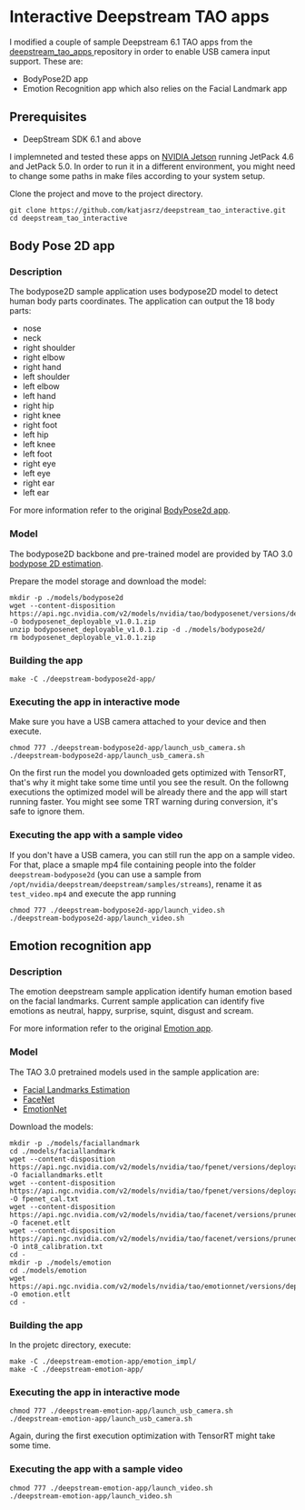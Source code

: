 # Interactive Deepstream TAO apps 

I modified a couple of sample Deepstream 6.1 TAO apps from the [deepstream_tao_apps
](https://github.com/NVIDIA-AI-IOT/deepstream_tao_apps) repository in order to enable USB camera input support. These are:

* BodyPose2D app
* Emotion Recognition app which also relies on the Facial Landmark app

## Prerequisites

* DeepStream SDK 6.1 and above

I implemneted and tested these apps on [NVIDIA Jetson](https://developer.nvidia.com/embedded-computing) running JetPack 4.6 and JetPack 5.0. In order to run it in a different environment, you might need to change some paths in make files according to your system setup. 

Clone the project and move to the project directory.

```shell
git clone https://github.com/katjasrz/deepstream_tao_interactive.git
cd deepstream_tao_interactive
```

## Body Pose 2D app

### Description 

The bodypose2D sample application uses bodypose2D model to detect human body parts coordinates. The application can output the 18 body parts:
- nose
- neck
- right shoulder
- right elbow
- right hand
- left shoulder
- left elbow
- left hand
- right hip
- right knee
- right foot
- left hip
- left knee
- left foot
- right eye
- left eye
- right ear 
- left ear

For more information refer to the original [BodyPose2d app](https://github.com/NVIDIA-AI-IOT/deepstream_tao_apps/tree/master/apps/tao_others/deepstream-bodypose2d-app).

### Model

The bodypose2D backbone and pre-trained model are provided by TAO 3.0 [bodypose 2D estimation](https://ngc.nvidia.com/catalog/models/nvidia:tao:bodyposenet). 
  
Prepare the model storage and download the model:

```shell
mkdir -p ./models/bodypose2d
wget --content-disposition https://api.ngc.nvidia.com/v2/models/nvidia/tao/bodyposenet/versions/deployable_v1.0.1/zip -O bodyposenet_deployable_v1.0.1.zip
unzip bodyposenet_deployable_v1.0.1.zip -d ./models/bodypose2d/
rm bodyposenet_deployable_v1.0.1.zip
```

### Building the app

```shell
make -C ./deepstream-bodypose2d-app/
```

### Executing the app in interactive mode

Make sure you have a USB camera attached to your device and then execute.

```shell
chmod 777 ./deepstream-bodypose2d-app/launch_usb_camera.sh
./deepstream-bodypose2d-app/launch_usb_camera.sh
```

On the first run the model you downloaded gets optimized with TensorRT, that's why it might take some time until you see the result. On the followng executions the optimized model will be already there and the app will start running faster. You might see some TRT warning during conversion, it's safe to ignore them.

### Executing the app with a sample video

If you don't have a USB camera, you can still run the app on a sample video. For that, place a smaple mp4 file containing people into the folder `deepstream-bodypose2d` (you can use a sample from `/opt/nvidia/deepstream/deepstream/samples/streams`), rename it as `test_video.mp4` and execute the app running

```shell
chmod 777 ./deepstream-bodypose2d-app/launch_video.sh
./deepstream-bodypose2d-app/launch_video.sh
```

## Emotion recognition app

### Description

The emotion deepstream sample application identify human emotion based on the facial landmarks. Current sample application can identify five emotions as neutral, happy, surprise, squint, disgust and scream. 

For more information refer to the original [Emotion app](https://github.com/NVIDIA-AI-IOT/deepstream_tao_apps/tree/master/apps/tao_others/deepstream-emotion-app).

### Model

The TAO 3.0 pretrained models used in the sample application are:

* [Facial Landmarks Estimation](https://ngc.nvidia.com/catalog/models/nvidia:tao:fpenet)
* [FaceNet](https://ngc.nvidia.com/catalog/models/nvidia:tao:facenet)
* [EmotionNet](https://ngc.nvidia.com/catalog/models/nvidia:tao:emotionnet)

Download the models:

```shell
mkdir -p ./models/faciallandmark
cd ./models/faciallandmark
wget --content-disposition https://api.ngc.nvidia.com/v2/models/nvidia/tao/fpenet/versions/deployable_v3.0/files/model.etlt -O faciallandmarks.etlt
wget --content-disposition https://api.ngc.nvidia.com/v2/models/nvidia/tao/fpenet/versions/deployable_v3.0/files/int8_calibration.txt -O fpenet_cal.txt
wget --content-disposition https://api.ngc.nvidia.com/v2/models/nvidia/tao/facenet/versions/pruned_quantized_v2.0/files/model.etlt -O facenet.etlt
wget --content-disposition https://api.ngc.nvidia.com/v2/models/nvidia/tao/facenet/versions/pruned_quantized_v2.0/files/int8_calibration.txt -O int8_calibration.txt
cd -
mkdir -p ./models/emotion
cd ./models/emotion
wget https://api.ngc.nvidia.com/v2/models/nvidia/tao/emotionnet/versions/deployable_v1.0/files/model.etlt -O emotion.etlt
cd -
```

### Building the app

In the projetc directory, execute:

```shell
make -C ./deepstream-emotion-app/emotion_impl/
make -C ./deepstream-emotion-app/
```

### Executing the app in interactive mode

```shell
chmod 777 ./deepstream-emotion-app/launch_usb_camera.sh
./deepstream-emotion-app/launch_usb_camera.sh
```

Again, during the first execution optimization with TensorRT might take some time.

### Executing the app with a sample video

```shell
chmod 777 ./deepstream-emotion-app/launch_video.sh
./deepstream-emotion-app/launch_video.sh
```

